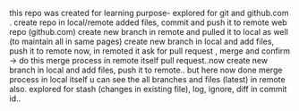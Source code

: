 this repo was created for learning purpose- explored for git and github.com .
create repo in local/remote
added files, commit and push it to remote web repo (github.com)
create new branch in remote and pulled it to local as well (to maintain all in same pages)
create new branch in local and add files, push it to remote
now, in remoted it ask for pull request , merge and confirm -> do this merge process in remote itself
pull request..now create new branch in local and add files, push it to remote.. but here now done merge process in local itself
u can see the all branches and files (latest) in remote also.
explored for stash (changes in existing file), log, ignore, diff in commit id..
